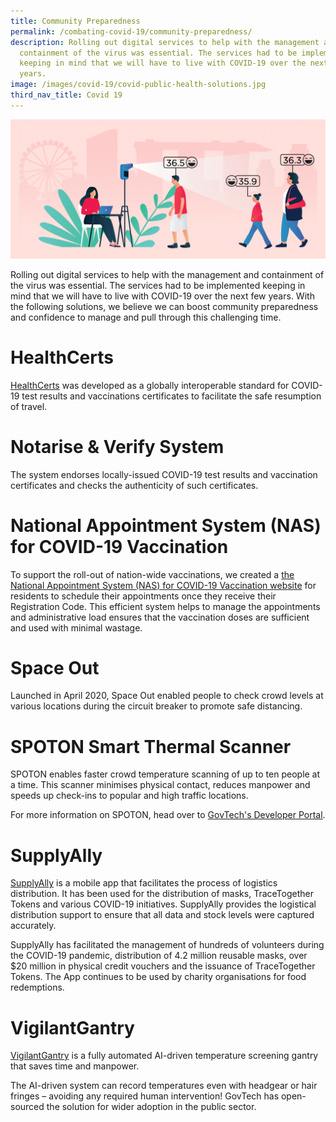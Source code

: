 ```yaml
---
title: Community Preparedness
permalink: /combating-covid-19/community-preparedness/
description: Rolling out digital services to help with the management and
  containment of the virus was essential. The services had to be implemented
  keeping in mind that we will have to live with COVID-19 over the next few
  years.
image: /images/covid-19/covid-public-health-solutions.jpg
third_nav_title: Covid 19
---
```

![Community Preparedness](/images/covid-19/Covid-Public-Health-Solutions.jpg)

Rolling out digital services to help with the management and containment of the virus was essential. The services had to be implemented keeping in mind that we will have to live with COVID-19 over the next few years. With the following solutions, we believe we can boost community preparedness and confidence to manage and pull through this challenging time.

# HealthCerts

[HealthCerts](https://www.healthcerts.gov.sg/) was developed as a globally interoperable standard for COVID-19 test results and vaccinations certificates to facilitate the safe resumption of travel.

# Notarise & Verify System

The system endorses locally-issued COVID-19 test results and vaccination certificates and checks the authenticity of such certificates.

# National Appointment System (NAS) for COVID-19 Vaccination

To support the roll-out of nation-wide vaccinations, we created a [the National Appointment System (NAS) for COVID-19 Vaccination website](https://appointment.vaccine.gov.sg/) for residents to schedule their appointments once they receive their Registration Code. This efficient system helps to manage the appointments and administrative load ensures that the vaccination doses are sufficient and used with minimal wastage.

# Space Out

Launched in April 2020, Space Out enabled people to check crowd levels at various locations during the circuit breaker to promote safe distancing.

# SPOTON Smart Thermal Scanner

SPOTON enables faster crowd temperature scanning of up to ten people at a time. This scanner minimises physical contact, reduces manpower and speeds up check-ins to popular and high traffic locations.

For more information on SPOTON, head over to [GovTech's Developer Portal](https://www.developer.tech.gov.sg/technologies/sensor-platforms-and-internet-of-things/spoton).

# SupplyAlly

[SupplyAlly](https://www.supplyally.gov.sg/) is a mobile app that facilitates the process of logistics distribution. It has been used for the distribution of masks, TraceTogether Tokens and various COVID-19 initiatives. SupplyAlly provides the logistical distribution support to ensure that all data and stock levels were captured accurately.

SupplyAlly has facilitated the management of hundreds of volunteers during the COVID-19 pandemic, distribution of 4.2 million reusable masks, over $20 million in physical credit vouchers and the issuance of TraceTogether Tokens. The App continues to be used by charity organisations for food redemptions. 

# VigilantGantry

[VigilantGantry](https://www.youtube.com/watch?v=4quAADmKs40) is a fully automated AI-driven temperature screening gantry that saves time and manpower.

The AI-driven system can record temperatures even with headgear or hair fringes – avoiding any required human intervention! GovTech has open-sourced the solution for wider adoption in the public sector.